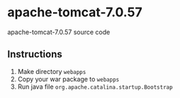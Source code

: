 # apache-tomcat-7.0.57
apache-tomcat-7.0.57 source code

## Instructions
1. Make directory `webapps`
2. Copy your war package to `webapps`
3. Run java file `org.apache.catalina.startup.Bootstrap`